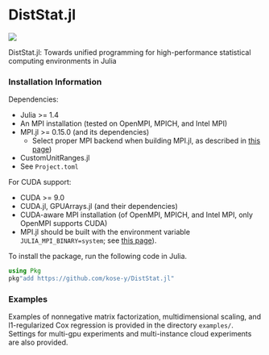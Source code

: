 # DistStat.jl

[![](https://img.shields.io/badge/docs-latest-blue.svg)](https://kose-y.github.io/DistStat.jl/dev)
<!--[![Build Status](https://travis-ci.com/kose-y/DistStat.jl.svg?branch=master)](https://travis-ci.com/kose-y/DistStat.jl)-->

DistStat.jl: Towards unified programming for high-performance statistical computing environments in Julia


### Installation Information

Dependencies:
- Julia >= 1.4
- An MPI installation (tested on OpenMPI, MPICH, and Intel MPI)
- MPI.jl >= 0.15.0 (and its dependencies)
    - Select proper MPI backend when building MPI.jl, as described in [this page](https://juliaparallel.github.io/MPI.jl/stable/configuration/))
- CustomUnitRanges.jl
- See `Project.toml`

For CUDA support:
- CUDA >= 9.0
- CUDA.jl, GPUArrays.jl (and their dependencies)
- CUDA-aware MPI installation (of OpenMPI, MPICH, and Intel MPI, only OpenMPI supports CUDA)
- MPI.jl should be built with the environment variable `JULIA_MPI_BINARY=system`; see [this page](https://juliaparallel.github.io/MPI.jl/stable/configuration/)).

To install the package, run the following code in Julia.

```julia
using Pkg
pkg"add https://github.com/kose-y/DistStat.jl"
```

### Examples

Examples of nonnegative matrix factorization, multidimensional scaling, and l1-regularized Cox regression is provided in the directory `examples/`. Settings for multi-gpu experiments and multi-instance cloud experiments are also provided.
